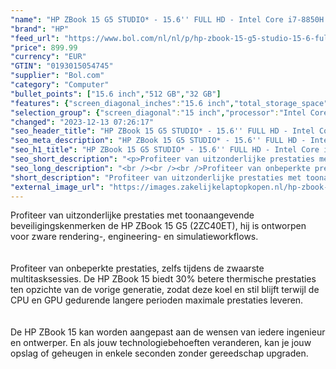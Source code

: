 ```yaml
---
"name": "HP ZBook 15 G5 STUDIO* - 15.6'' FULL HD - Intel Core i7-8850H - 32GB RAM - 512GB SSD - WIN 10 Pro - NVIDIA p1000"
"brand": "HP"
"feed_url": "https://www.bol.com/nl/nl/p/hp-zbook-15-g5-studio-15-6-full-hd-intel-core-i7-8850h-32gb-ram-512gb-ssd-win-10-pro-nvidia-p1000/9200000095625972"
"price": 899.99
"currency": "EUR"
"GTIN": "0193015054745"
"supplier": "Bol.com"
"category": "Computer"
"bullet_points": ["15.6 inch","512 GB","32 GB"]
"features": {"screen_diagonal_inches":"15.6 inch","total_storage_space":"512 GB","memory_size":"32 GB"}
"selection_group": {"screen_diagonal":"15 inch","processor":"Intel Core i7","changed_price_past_3_days":false,"product_family":"Zbook"}
"changed": "2023-12-13 07:26:17"
"seo_header_title": "HP ZBook 15 G5 STUDIO* - 15.6'' FULL HD - Intel Core i7-8850H - 32GB RAM - 512GB SSD - WIN 10 Pro - NVIDIA p1000"
"seo_meta_description": "HP ZBook 15 G5 STUDIO* - 15.6'' FULL HD - Intel Core i7-8850H - 32GB RAM - 512GB SSD - WIN 10 Pro - NVIDIA p1000"
"seo_h1_title": "HP ZBook 15 G5 STUDIO* - 15.6'' FULL HD - Intel Core i7-8850H - 32GB RAM - 512GB SSD - WIN 10 Pro - NVIDIA p1000"
"seo_short_description": "<p>Profiteer van uitzonderlijke prestaties met toonaangevende beveiligingskenmerken de HP ZBook 15 G5 (2ZC40ET), hij is ontworpen voor zware rendering-, engineering- en simulatieworkflows."
"seo_long_description": "<br /><br /><br />Profiteer van onbeperkte prestaties, zelfs tijdens de zwaarste multitasksessies. De HP ZBook 15 biedt 30% betere thermische prestaties ten opzichte van de vorige generatie, zodat deze koel en stil blijft terwijl de CPU en GPU gedurende langere perioden maximale prestaties leveren. <br /><br /><br />De HP ZBook 15 kan worden aangepast aan de wensen van iedere ingenieur en ontwerper. En als jouw technologiebehoeften veranderen, kan je jouw opslag of geheugen in enkele seconden zonder gereedschap upgraden. </p>"
"short_description": "Profiteer van uitzonderlijke prestaties met toonaangevende beveiligingskenmerken de HP ZBook 15 G5 (2ZC40ET), hij is ontworpen voor zware rendering-, engineering- en simulatieworkflows. Profiteer van onbeperkte prestaties, zelfs tijdens de zwaarste multitasksessies. De HP ZBook 15 biedt 30% betere thermische prestaties ten opzichte van de vorige generatie, zodat deze koel en stil blijft terwijl de CPU en GPU gedurende langere perioden maximale prestaties leveren. De HP ZBook 15 kan worden aangepast aan de wensen van iedere ingenieur en ontwerper. En als jouw technologiebehoeften veranderen, kan je jouw opslag of geheugen in enkele seconden zonder gereedschap upgraden."
"external_image_url": "https://images.zakelijkelaptopkopen.nl/hp-zbook-15-g5-studio-15-6-full-hd-intel-core-i7-8850h-32gb-ram-512gb-ssd-win-10-pro-nvidia-p1000.webp"
---
```


<p>Profiteer van uitzonderlijke prestaties met toonaangevende beveiligingskenmerken de HP ZBook 15 G5 (2ZC40ET), hij is ontworpen voor zware rendering-, engineering- en simulatieworkflows.<br /><br /><br />Profiteer van onbeperkte prestaties, zelfs tijdens de zwaarste multitasksessies. De HP ZBook 15 biedt 30% betere thermische prestaties ten opzichte van de vorige generatie, zodat deze koel en stil blijft terwijl de CPU en GPU gedurende langere perioden maximale prestaties leveren.<br /><br /><br />De HP ZBook 15 kan worden aangepast aan de wensen van iedere ingenieur en ontwerper. En als jouw technologiebehoeften veranderen, kan je jouw opslag of geheugen in enkele seconden zonder gereedschap upgraden.</p>